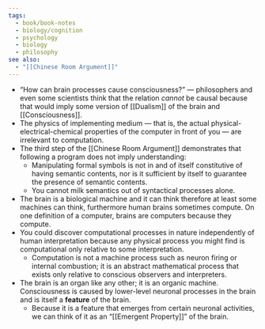 ```yaml
---
tags:
  - book/book-notes
  - biology/cognition
  - psychology
  - biology
  - philosophy
see also:
  - "[[Chinese Room Argument]]"
---
```

- “How can brain processes cause consciousness?” — philosophers and even some scientists think that the relation *cannot* be causal because that would imply some version of [[Dualism]] of the brain and [[Consciousness]].
- The physics of implementing medium — that is, the actual physical-electrical-chemical properties of the computer in front of you — are irrelevant to computation.
- The third step of the [[Chinese Room Argument]] demonstrates that following a program does not imply understanding:
	- Manipulating formal symbols is not in and of itself constitutive of having semantic contents, nor is it sufficient by itself to guarantee the presence of semantic contents.
	- You cannot milk semantics out of syntactical processes alone.
- The brain is a biological machine and it can think therefore at least some machines can think, furthermore human brains sometimes compute. On one definition of a computer, brains are computers because they compute.
- You could discover computational processes in nature independently of human interpretation because any physical process you might find is computational only relative to some interpretation.
	- Computation is not a machine process such as neuron firing or internal combustion; it is an abstract mathematical process that exists only relative to conscious observers and interpreters.
- The brain is an organ like any other; it is an organic machine. Consciousness is caused by lower-level neuronal processes in the brain and is itself a **feature** of the brain.
	- Because it is a feature that emerges from certain neuronal activities, we can think of it as an “[[Emergent Property]]” of the brain.